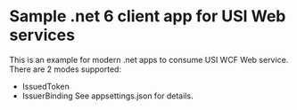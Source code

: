 # Sample .net 6 client app for USI Web services
This is an example for modern .net apps to consume USI WCF Web service.
There are 2 modes supported:
- IssuedToken
- IssuerBinding
See appsettings.json for details.